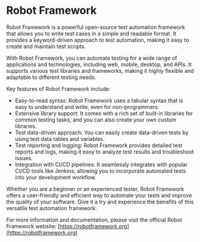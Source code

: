 # Robot Framework

Robot Framework is a powerful open-source test automation framework that allows you to write test cases in a simple and readable format. It provides a keyword-driven approach to test automation, making it easy to create and maintain test scripts.

With Robot Framework, you can automate testing for a wide range of applications and technologies, including web, mobile, desktop, and APIs. It supports various test libraries and frameworks, making it highly flexible and adaptable to different testing needs.

Key features of Robot Framework include:

- Easy-to-read syntax: Robot Framework uses a tabular syntax that is easy to understand and write, even for non-programmers.
- Extensive library support: It comes with a rich set of built-in libraries for common testing tasks, and you can also create your own custom libraries.
- Test data-driven approach: You can easily create data-driven tests by using test data tables and variables.
- Test reporting and logging: Robot Framework provides detailed test reports and logs, making it easy to analyze test results and troubleshoot issues.
- Integration with CI/CD pipelines: It seamlessly integrates with popular CI/CD tools like Jenkins, allowing you to incorporate automated tests into your development workflow.

Whether you are a beginner or an experienced tester, Robot Framework offers a user-friendly and efficient way to automate your tests and improve the quality of your software. Give it a try and experience the benefits of this versatile test automation framework.

For more information and documentation, please visit the official Robot Framework website: [https://robotframework.org](https://robotframework.org)